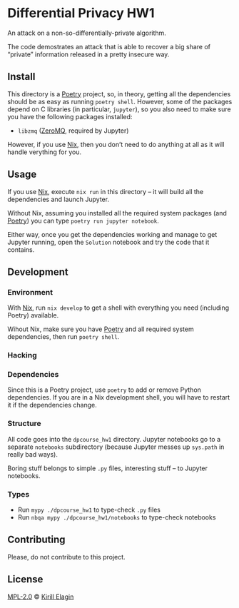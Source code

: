 <!--
SPDX-FileCopyrightText: 2021 Kirill Elagin <https://kir.elagin.me/>

SPDX-License-Identifier: MPL-2.0
-->

# Differential Privacy HW1

An attack on a non-so-differentially-private algorithm.

The code demostrates an attack
that is able to recover a big share of “private” information released
in a pretty insecure way.


## Install

This directory is a [Poetry] project, so, in theory, getting all the
dependencies should be as easy as running `poetry shell`. However, some of
the packages depend on C libraries (in particular, `jupyter`),
so you also need to make sure you have the following packages installed:

* `libzmq` ([ZeroMQ], required by Jupyter)

However, if you use [Nix], then you don’t need to do anything at all as
it will handle verything for you.


## Usage

If you use [Nix], execute `nix run` in this directory – it will build
all the dependencies and launch Jupyter.

Without Nix, assuming you installed all the required system packages (and [Poetry])
you can type `poetry run jupyter notebook`.

Either way, once you get the dependencies working and manage to get Jupyter running,
open the `Solution` notebook and try the code that it contains.


## Development

### Environment

With [Nix], run `nix develop` to get a shell with everything you need
(including Poetry) available.

Wihout Nix, make sure you have [Poetry] and all required system dependencies,
then run `poetry shell`.

### Hacking

### Dependencies

Since this is a Poetry project, use `poetry` to add or remove Python
dependencies. If you are in a Nix development shell, you will have to restart
it if the dependencies change.

### Structure

All code goes into the `dpcourse_hw1` directory.
Jupyter notebooks go to a separate `notebooks` subdirectory (because Jupyter
messes up `sys.path` in really bad ways).

Boring stuff belongs to simple `.py` files, interesting stuff – to Jupyter notebooks.

### Types

* Run `mypy ./dpcourse_hw1` to type-check `.py` files
* Run `nbqa mypy ./dpcourse_hw1/notebooks` to type-check notebooks


## Contributing

Please, do not contribute to this project.


## License

[MPL-2.0] © [Kirill Elagin]


[Poetry]: https://python-poetry.org/
[Nix]: https://nixos.org/
[ZeroMQ]: https://zeromq.org/

[MPL-2.0]: https://spdx.org/licenses/MPL-2.0.html
[Kirill Elagin]: https://kir.elagin.me/
